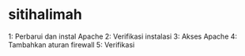 # sitihalimah
1: Perbarui dan instal Apache 2: Verifikasi instalasi 3: Akses Apache 4: Tambahkan aturan firewall  5: Verifikasi
